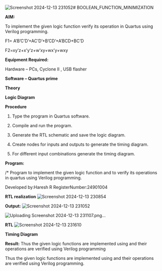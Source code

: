 ![Screenshot 2024-12-13 231052](https://github.com/user-attachments/assets/2b4df43e-0439-4f5e-bcec-b60f797cccef)# BOOLEAN_FUNCTION_MINIMIZATION

**AIM:**

To implement the given logic function verify its operation in Quartus using Verilog programming.

F1= A’B’C’D’+AC’D’+B’CD’+A’BCD+BC’D 

F2=xy’z+x’y’z+w’xy+wx’y+wxy

**Equipment Required:**

Hardware – PCs, Cyclone II , USB flasher

**Software – Quartus prime**

**Theory**

**Logic Diagram**

**Procedure**

1.	Type the program in Quartus software.

2.	Compile and run the program.

3.	Generate the RTL schematic and save the logic diagram.

4.	Create nodes for inputs and outputs to generate the timing diagram.

5.	For different input combinations generate the timing diagram.


**Program:**

/* Program to implement the given logic function and to verify its operations in quartus using Verilog programming. 

Developed by:Haresh R
RegisterNumber:24901004


**RTL realization**
![Screenshot 2024-12-13 230854](https://github.com/user-attachments/assets/ebbff50e-25d4-45c2-9496-bc395d072ece)


**Output:**
![Screenshot 2024-12-13 231052](https://github.com/user-attachments/assets/c5098cae-2557-4a50-a967-f4d81a292c84)

![Uploading Screenshot 2024-12-13 231107.png…]()



**RTL**
![Screenshot 2024-12-13 231610](https://github.com/user-attachments/assets/094178d2-e423-4442-a569-f5b98c4e65f5)


**Timing Diagram**

**Result:**
 Thus the given logic functions are implemented using and their operations are
 verified using Verilog programming

Thus the given logic functions are implemented using and their operations are verified using Verilog programming.

